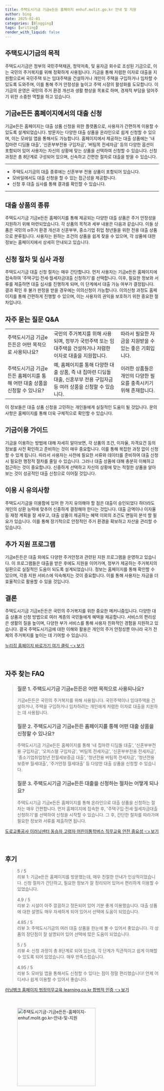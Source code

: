 ```yaml
---
title: 주택도시기금 기금e든든 홈페이지 enhuf.molit.go.kr 안내 및 지원
author: bing
date: 2025-02-01
categories: [Blogging]
tags: [writing]
render_with_liquid: false
---
```



<h2 id='주택도시기금의 목적'>주택도시기금의 목적</h2>

<p>주택도시기금은 정부의 국민주택채권, 청약저축, 및 융자금 회수로 조성된 기금으로, 이는 국민의 주거복지를 위해 정확하게 사용됩니다. 기금을 통해 저렴한 이자로 대출을 지원함으로써 국민주택 또는 임대주택을 건설하거나 개인이 주택을 구입하거나 임차할 수 있도록 도와주며, 이를 통해 주거 안정성을 높이고 주택 시장의 활성화를 도모합니다. 이 기금의 운영은 국민의 주거 환경 개선과 생활 향상을 목표로 하며, 경제적 부담을 덜어주기 위한 소중한 역할을 하고 있습니다.</p>

<h2 id='기금e든든 홈페이지에서의 대출 신청'>기금e든든 홈페이지에서의 대출 신청</h2>

<p>기금e든든 홈페이지는 대출 상품 신청을 위한 플랫폼으로, 사용자가 간편하게 이용할 수 있도록 설계되었습니다. 방문자는 다양한 대출 상품을 온라인으로 쉽게 신청할 수 있으며, 이는 모바일 앱을 통해서도 가능합니다. 홈페이지에서 제공하는 대출 상품에는 '내 집마련 디딤돌 대출', '신혼부부전용 구입자금', '버팀목 전세자금' 등의 다양한 옵션이 포함되어 있어 사용자는 자신의 상황에 맞는 상품을 선택하여 신청할 수 있습니다. 신청 과정은 총 8단계로 구성되어 있으며, 신속하고 간편한 절차로 대출을 받을 수 있습니다.</p>

<hr />

<ul>
    <li>주택도시기금의 대출 종류에는 신혼부부 전용 상품이 포함되어 있습니다.</li>
    <li>모바일에서도 대출 신청을 할 수 있는 접근성을 제공합니다.</li>
    <li>신청 후 대출 심사를 통해 결과를 확인할 수 있습니다.</li>
</ul>

<hr />

<h2 id='대출 상품의 종류'>대출 상품의 종류</h2>

<p>주택도시기금 기금e든든 홈페이지를 통해 제공되는 다양한 대출 상품은 주거 안정성을 지원하기 위해 마련되었습니다. 각 상품의 목적과 세부 내용은 다음과 같습니다. 이들 상품은 국민의 α주거 환경 개선과 신혼부부, 중소기업 취업 청년들을 위한 전용 대출 상품으로 분류됩니다. 사용자는 원하는 조건의 상품을 쉽게 찾을 수 있으며, 각 상품에 대한 정보는 홈페이지에서 상세히 안내되고 있습니다.</p>

<h2 id='신청 절차 및 심사 과정'>신청 절차 및 심사 과정</h2>

<p>주택도시기금 대출 신청 절차는 매우 간단합니다. 먼저 사용자는 기금e든든 홈페이지에 접속하여 '주택구입·전세·월세자금대출 신청하기'를 선택합니다. 이후, 필요한 정보와 서류를 제출하면 대출 심사를 진행하게 되며, 이 단계에서 대출 가능 여부가 결정됩니다. 결과 확인 후 불가 판정을 받을 경우에는 이의신청이 가능합니다. 이의신청 과정도 홈페이지를 통해 간편하게 진행할 수 있으며, 이는 사용자의 권익을 보호하기 위한 중요한 절차입니다.</p>

<h2 id='자주 묻는 질문 Q&A'>자주 묻는 질문 Q&A</h2>

<table>
    <tr>
        <td>주택도시기금 기금e든든은 어떤 목적으로 사용되나요?</td>
        <td>국민의 주거복지를 위해 사용되며, 정부가 국민주택 또는 임대주택을 건설하거나 저렴한 이자로 대출을 지원합니다.</td>
        <td>따라서 필요한 자금을 지원받을 수 있는 좋은 기회입니다.</td>
    </tr>
    <tr>
        <td>주택도시기금 기금e든든 홈페이지를 통해 어떤 대출 상품을 신청할 수 있나요?</td>
        <td>예, 홈페이지를 통해 다양한 대출 상품, 즉 내 집마련 디딤돌 대출, 신혼부부 전용 구입자금 등 여러 상품을 신청할 수 있습니다.</td>
        <td>이러한 상품들은 개인의 다양한 필요를 충족시키기 위해 존재합니다.</td>
    </tr>
</table>

<p>이 정보들은 대출 상품 신청을 고민하는 개인들에게 실질적인 도움이 될 것입니다. 문의사항은 홈페이지를 통해 더욱 구체적으로 확인할 수 있습니다.</p>

<h2 id='기금이용 가이드'>기금이용 가이드</h2>

<p>기금을 이용하는 방법에 대해 자세히 알아보면, 각 상품의 조건, 이자율, 자격요건 등의 정보를 사전 확인하고 준비하는 것이 매우 중요합니다. 이를 통해 복잡한 과정 없이 신청할 수 있게 됩니다. 따라서 사용자는 사전에 필요한 서류와 데이터를 준비하여 대출 신청 시 필요한 행정적 절차를 줄일 수 있습니다. 그러나 대출 상품에 대해 충분히 이해하고 접근하는 것이 중요합니다. 신중하게 선택하고 자신의 상황에 맞는 적절한 상품을 알아보는 것이 성공적인 대출 신청으로 이어질 것입니다.</p>

<h2 id='이용 시 유의사항'>이용 시 유의사항</h2>

<p>주택도시기금을 이용함에 있어 한 가지 유의해야 할 점은 대출이 승인되었다 하더라도 개인의 상환 능력에 맞추어 신중하게 결정해야 한다는 것입니다. 대출 금액이나 이자율 등 재정 계획을 잘 세우고, 대출 상품이 제공하는 혜택 이외의 조건도 면밀히 분석 할 필요가 있습니다. 이를 통해 장기적으로 안정적인 주거 환경을 확보하고 자산을 관리할 수 있습니다.</p>

<h2 id='추가 지원 프로그램'>추가 지원 프로그램</h2>

<p>기금e든든은 대출 외에도 다양한 주거안정과 관련된 지원 프로그램을 운영하고 있습니다. 이 프로그램들은 대출을 받은 후에도 지원을 이어가며, 정부가 제공하는 주거복지의 일환으로 실질적인 도움이 되도록 설계되었습니다. 정보는 홈페이지를 통해 확인할 수 있으며, 각종 지원 서비스에 익숙해지는 것이 중요합니다. 이를 통해 사용자는 자금을 더 효율적으로 활용할 수 있을 것입니다.</p>

<h2 id='결론'>결론</h2>

<p>주택도시기금 기금e든든은 국민의 주거복지를 위한 중요한 메커니즘입니다. 다양한 대출 상품과 신청 방법으로 여러 계층의 국민들에게 혜택을 제공합니다. 서비스의 편리성은 생활의 질을 높이며, 다양한 부가 서비스를 통해 사용자 친화적인 경험을 지원하고 있습니다. 결국 주택도시기금에 대한 이해와 활용은 개인의 주거 안정성뿐 아니라 국가 전체의 주거복지를 높이는 데 기여할 수 있습니다.</p>


<p><a class="click-button" title="누리집 홈페이지 바로가기 여기 클릭" href="https://greenforu.github.io/posts/%EB%88%84%EB%A6%AC%EC%A7%91-%ED%99%88%ED%8E%98%EC%9D%B4%EC%A7%80-%EB%B0%94%EB%A1%9C%EA%B0%80%EA%B8%B0-%EC%97%AC%EA%B8%B0-%ED%81%B4%EB%A6%AD/" rel="dofollow">누리집 홈페이지 바로가기 여기 클릭 👈 보기</a></p><br>
<h2 id='자주_찾는_FAQ'>자주 찾는 FAQ</h2>
<div itemscope="" itemtype="https://schema.org/FAQPage"> 
<blockquote> 
<div itemscope="" itemprop="mainEntity" itemtype="https://schema.org/Question"> 
<h3 itemprop="name">질문 1. 주택도시기금 기금e든든은 어떤 목적으로 사용되나요?</h3> 
<div itemscope="" itemprop="acceptedAnswer" itemtype="https://schema.org/Answer"> 
<span itemprop="text"> 
<p>기금e든든은 국민의 주거복지를 위해 사용됩니다. 국민주택이나 임대주택을 건설하거나, 주택을 구입하거나 임차하려는 개인에게 저렴한 이자로 대출을 지원하는 데 사용됩니다.</p> 
</span> 
</div> 
</div> 
<div itemscope="" itemprop="mainEntity" itemtype="https://schema.org/Question"> 
<h3 itemprop="name">질문 2. 주택도시기금 기금e든든 홈페이지를 통해 어떤 대출 상품을 신청할 수 있나요?</h3> 
<div itemscope="" itemprop="acceptedAnswer" itemtype="https://schema.org/Answer"> 
<span itemprop="text"> 
<p>주택도시기금 기금e든든 홈페이지를 통해 '내 집마련 디딤돌 대출', '신혼부부전용 구입자금', '오피스텔 구입자금', '버팀목 전세자금', '신혼부부전용 전세자금', '중소기업취업청년 전월세보증금 대출', '청년전용 버팀목 전세자금', '청년전용 보증부 월세대출', '주거안정 월세대출' 등 다양한 대출 상품을 신청할 수 있습니다.</p> 
</span> 
</div> 
</div> 
<div itemscope="" itemprop="mainEntity" itemtype="https://schema.org/Question"> 
<h3 itemprop="name">질문 3. 주택도시기금 기금e든든 대출을 신청하는 절차는 어떻게 되나요?</h3> 
<div itemscope="" itemprop="acceptedAnswer" itemtype="https://schema.org/Answer"> 
<span itemprop="text"> 
<p>주택도시기금 기금e든든 홈페이지를 통해 온라인으로 대출 상품을 신청하는 절차는 매우 간편합니다. 먼저 홈페이지에 접속한 후, '주택구입·전세·월세자금대출 신청하기'를 선택하여 신청을 시작할 수 있습니다. 그 후, 간단한 절차를 따라가며 필요한 정보와 서류를 제출하면 됩니다.</p> 
</span> 
</div> 
</div> 
</blockquote> 
</div>
<p><a class="click-button" title="도로교통공사 이러닝센터 동승자 고령자 어린이통학버스 직무교육 안전 중요성" href="https://greenforu.github.io/posts/%EB%8F%84%EB%A1%9C%EA%B5%90%ED%86%B5%EA%B3%B5%EC%82%AC-%EC%9D%B4%EB%9F%AC%EB%8B%9D%EC%84%BC%ED%84%B0-%EB%8F%99%EC%8A%B9%EC%9E%90-%EA%B3%A0%EB%A0%B9%EC%9E%90-%EC%96%B4%EB%A6%B0%EC%9D%B4%ED%86%B5%ED%95%99%EB%B2%84%EC%8A%A4-%EC%A7%81%EB%AC%B4%EA%B5%90%EC%9C%A1-%EC%95%88%EC%A0%84-%EC%A4%91%EC%9A%94%EC%84%B1/" rel="dofollow">도로교통공사 이러닝센터 동승자 고령자 어린이통학버스 직무교육 안전 중요성 👈 보기</a></p><br>
<h2 id='후기'>후기</h2>
<div itemscope itemtype="https://schema.org/Product">
  <blockquote>
  <div itemprop="review" itemscope itemtype="https://schema.org/Review">
      <div itemprop="reviewRating" itemscope itemtype="https://schema.org/Rating"> <span itemprop="ratingValue">5</span> / <span itemprop="bestRating">5</span> </div>
      <span itemprop="reviewBody">리뷰 1: 기금e든든 홈페이지를 방문했는데, 매우 친절한 안내가 인상적이었습니다. 신청 절차가 간단하고, 필요한 정보가 잘 정리되어 있어서 편리하게 이용할 수 있었습니다.</span>
  </div>
  <br>
  <div itemprop="review" itemscope itemtype="https://schema.org/Review">
      <div itemprop="reviewRating" itemscope itemtype="https://schema.org/Rating"> <span itemprop="ratingValue">4.9</span> / <span itemprop="bestRating">5</span> </div>
      <span itemprop="reviewBody">리뷰 2: 시설이 아주 깔끔하고 정돈되어 있어 기분 좋게 이용했습니다. 대출 상품에 대한 설명도 매우 자세하게 되어 있어서 선택에 도움이 되었습니다.</span>
  </div>
  <br>
  <div itemprop="review" itemscope itemtype="https://schema.org/Review">
      <div itemprop="reviewRating" itemscope itemtype="https://schema.org/Rating"> <span itemprop="ratingValue">4.85</span> / <span itemprop="bestRating">5</span> </div>
      <span itemprop="reviewBody">리뷰 3: 주택도시기금의 여러 대출 상품을 한눈에 볼 수 있어서 좋았습니다. 각 상품의 장단점이 잘 설명되어 있어 선택에 많은 도움이 되었습니다.</span>
  </div>
  <br>
  <div itemprop="review" itemscope itemtype="https://schema.org/Review">
      <div itemprop="reviewRating" itemscope itemtype="https://schema.org/Rating"> <span itemprop="ratingValue">5</span> / <span itemprop="bestRating">5</span> </div>
      <span itemprop="reviewBody">리뷰 4: 신청 과정이 총 8단계로 되어 있는데, 각 단계가 직관적이고 쉽게 이해할 수 있도록 되어 있었습니다. 매우 만족스럽습니다.</span>
  </div>
  <br>
  <div itemprop="review" itemscope itemtype="https://schema.org/Review">
      <div itemprop="reviewRating" itemscope itemtype="https://schema.org/Rating"> <span itemprop="ratingValue">4.95</span> / <span itemprop="bestRating">5</span> </div>
      <span itemprop="reviewBody">리뷰 5: 모바일 앱을 통해서도 신청할 수 있다는 점이 정말 편리했습니다! 언제 어디서나 쉽게 이용할 수 있어서 좋습니다.</span>
  </div>
  </blockquote>
</div>
<p><a class="click-button" title="러닝뱅크 홈페이지 법정의무교육 learning.co.kr 합법적 인증" href="https://greenforu.github.io/posts/%EB%9F%AC%EB%8B%9D%EB%B1%85%ED%81%AC-%ED%99%88%ED%8E%98%EC%9D%B4%EC%A7%80-%EB%B2%95%EC%A0%95%EC%9D%98%EB%AC%B4%EA%B5%90%EC%9C%A1-learning.co.kr-%ED%95%A9%EB%B2%95%EC%A0%81-%EC%9D%B8%EC%A6%9D/" rel="dofollow">러닝뱅크 홈페이지 법정의무교육 learning.co.kr 합법적 인증 👈 보기</a></p><br>
<figure class="image"><img src="https://greenforu.github.io/assets/img/thumbnail/주택도시기금-기금e든든-홈페이지-enhuf.molit.go.kr-안내-및-지원.webp" alt="주택도시기금-기금e든든-홈페이지-enhuf.molit.go.kr-안내-및-지원" width="256" height="256"></figure>
